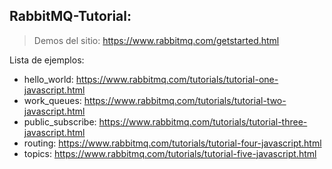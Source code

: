 ## RabbitMQ-Tutorial:
> Demos del sitio: https://www.rabbitmq.com/getstarted.html

Lista de ejemplos:
- hello_world: https://www.rabbitmq.com/tutorials/tutorial-one-javascript.html
- work_queues: https://www.rabbitmq.com/tutorials/tutorial-two-javascript.html
- public_subscribe: https://www.rabbitmq.com/tutorials/tutorial-three-javascript.html
- routing: https://www.rabbitmq.com/tutorials/tutorial-four-javascript.html
- topics: https://www.rabbitmq.com/tutorials/tutorial-five-javascript.html
